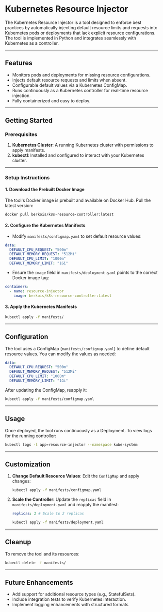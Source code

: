 # Kubernetes Resource Injector

The Kubernetes Resource Injector is a tool designed to enforce best practices by automatically injecting default resource limits and requests into Kubernetes pods or deployments that lack explicit resource configurations. The tool is implemented in Python and integrates seamlessly with Kubernetes as a controller.

---

## **Features**

- Monitors pods and deployments for missing resource configurations.
- Injects default resource requests and limits when absent.
- Configurable default values via a Kubernetes ConfigMap.
- Runs continuously as a Kubernetes controller for real-time resource injection.
- Fully containerized and easy to deploy.

---

## **Getting Started**

### **Prerequisites**

1. **Kubernetes Cluster**: A running Kubernetes cluster with permissions to apply manifests.
2. **kubectl**: Installed and configured to interact with your Kubernetes cluster.

---

### **Setup Instructions**

#### **1. Download the Prebuilt Docker Image**

The tool's Docker image is prebuilt and available on Docker Hub. Pull the latest version:

```bash
docker pull berkois/k8s-resource-controller:latest
```

#### **2. Configure the Kubernetes Manifests**

- Modify `manifests/configmap.yaml` to set default resource values:

```yaml
data:
  DEFAULT_CPU_REQUEST: "500m"
  DEFAULT_MEMORY_REQUEST: "512Mi"
  DEFAULT_CPU_LIMIT: "1000m"
  DEFAULT_MEMORY_LIMIT: "1Gi"
```

- Ensure the `image` field in `manifests/deployment.yaml` points to the correct Docker image tag:

```yaml
containers:
  - name: resource-injector
    image: berkois/k8s-resource-controller:latest
```

#### **3. Apply the Kubernetes Manifests**

```bash
kubectl apply -f manifests/
```

---

## **Configuration**

The tool uses a ConfigMap (`manifests/configmap.yaml`) to define default resource values. You can modify the values as needed:

```yaml
data:
  DEFAULT_CPU_REQUEST: "500m"
  DEFAULT_MEMORY_REQUEST: "512Mi"
  DEFAULT_CPU_LIMIT: "1000m"
  DEFAULT_MEMORY_LIMIT: "1Gi"
```

After updating the ConfigMap, reapply it:

```bash
kubectl apply -f manifests/configmap.yaml
```

---

## **Usage**

Once deployed, the tool runs continuously as a Deployment. To view logs for the running controller:

```bash
kubectl logs -l app=resource-injector --namespace kube-system
```

---

## **Customization**

1. **Change Default Resource Values**: Edit the `ConfigMap` and apply changes:

   ```bash
   kubectl apply -f manifests/configmap.yaml
   ```

2. **Scale the Controller**: Update the `replicas` field in `manifests/deployment.yaml` and reapply the manifest:
   ```yaml
   replicas: 2 # Scale to 2 replicas
   ```
   ```bash
   kubectl apply -f manifests/deployment.yaml
   ```

---

## **Cleanup**

To remove the tool and its resources:

```bash
kubectl delete -f manifests/
```

---

## **Future Enhancements**

- Add support for additional resource types (e.g., StatefulSets).
- Include integration tests to verify Kubernetes interaction.
- Implement logging enhancements with structured formats.
